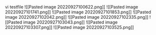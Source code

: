 vi testfile
![[Pasted image 20220927100622.png]]
![[Pasted image 20220927101741.png]]
![[Pasted image 20220927101853.png]]
![[Pasted image 20220927102042.png]]
![[Pasted image 20220927102335.png]]
![[Pasted image 20220927103043.png]]
![[Pasted image 20220927103307.png]]
![[Pasted image 20220927103525.png]]